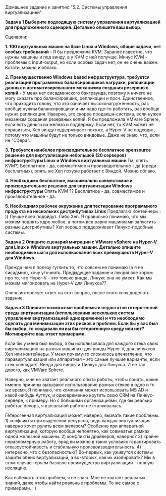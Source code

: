 Домашнее задание к занятию "5.2. Системы управления виртуализацией"

**Задача 1
Выберите подходящую систему управления виртуализацией для предложенного сценария. Детально опишите ваш выбор.**

Сценарии:


**1. 100 виртуальных машин на базе Linux и Windows, общие задачи, нет особых требований** - Я бы предложила KVM. Заранее известно, что нужны машины и под винду, а у KVM с ней получше. Минус KVM - проблемы с input-output, но если особых задач нет, он не очень важен. Кстати, можно и облако.

**2. Преимущественно Windows based инфраструктура, требуется реализация программных балансировщиков нагрузки, репликации данных и автоматизированного механизма создания резервных копий** - У меня нет сисадминского бэкграунда, поэтому я ничего не могу сказать про балансировщик, репликации и проч. Единственное, что приходитв голову, что это означает высоконагруженность, раз вообще нужны балансировщики и им надо где-то работать, раз вообще нужна репликация. Наверно, это скорее продакшн-система, если нужен механизм создания резервных копий. Я бы предложила VMVare Sphere, если есть деньги на железо и поддержку. Если нет, то KVM может не справиться, Xen винду поддерживает похуже, а Hyper-V не подходит, потому что машины будут не только виндовые. Даже не знаю, что, если не "Сфера".

**3. Требуется наиболее производительное бесплатное opensource решение для виртуализации небольшой (20 серверов) инфраструктуры Linux и Windows виртуальных машин** Гм, опять KVM?) Бесплатное - да, совместимое и производительное - да (среди бесплатных), опять же Xen похуже работает с Виндой. Можно облако.

**4. Необходимо бесплатное, максимально совместимое и производительное решение для виртуализации Windows инфраструктуры** Опять KVM ?? Бесплатное - да, совместимое и производительное - да.

**5. Необходимо рабочее окружение для тестирование программного продукта на нескольких дистрибутивах Linux** Предлагаю Контейнеры : )) Лучше всео подойдут. Либо Xen. Я правильно понимаю, что мы можем поднять ядро любое, а потом все равно машинками запустить разные дистрибутивы? Xen хорошо поддерживает Линукс-подобные системы.

**Задача 2
Опишите сценарий миграции с VMware vSphere на Hyper-V для Linux и Windows виртуальных машин. Детально опишите необходимые шаги для использования всех преимуществ Hyper-V для Windows.**

Прежде чем я полезу гуглить то, что совсем не понимаю (а я не сисадмин), хочу уточнить. Предыдущее задание и лекция все хором про то, что Hyper-V - это только винда, Линукс она не умеет. Как мы можем мигрировать на Hyper-V для Линукса??

Очень интересует ответ на этот вопрос, после этого хочу доделать задание.

**Задача 3
Опишите возможные проблемы и недостатки гетерогенной среды виртуализации (использования нескольких систем управления виртуализацией одновременно) и что необходимо сделать для минимизации этих рисков и проблем. Если бы у вас был бы выбор, то создавали ли вы бы гетерогенную среду или нет? Мотивируйте ваш ответ примерами.**

Если бы у меня был выбор, я бы использовала для каждого стека свою виртуализацию на разных машинах: для винды Hyper-V, для линуксов Xen или контейнеры. У меня почему-то сложилось впечатление, что паравиртуализация или аппаратная - это самые лучшие варианты, если стек совпадает. Винда для винды и Линкус для Линукса. И не так дорого, как VMVare Sphere.

Наверно, мне не хватает реального опыта работы, чтобы понять, какие именно причины вызывают использование разных стеков в одно и то же время. Я понимаю, что компания может использовать MS AD и какой-нибудь Аутлук, и одновременно крутить свою CRM на Линкус-сервере, к примеру. Но с большими организациями, где бы реально работал devops, я в реальной работе не сталкивалась.

Гетерогенная виртуализация может, наверно, вызвать такие проблемы. 1) конфликты при выделении ресурсов, ведь каждая виртуализация наверно хочет рулить всем железом? Особенно при аппаратной виртуализации, которую вообще непонятно, как совмеатьв рамках одной железной машины. 2) конфликты драйверов, наверно? 3) крайне неравномерную работу, вряд ли можно в таких условиях гарантировать отказоустойчивость и стабильную произвоизводительность. 4) интересно, что с безопасностью? Во-первых, как уживутся системы защиты обеих виртуализаций, а во-вторых, как их изолировать? Мы в этом случае теряем базовое преимущество виртуализации - полную изоляцию.

Как избежать этих проблем, я не знаю. Мне не хватает реальных знаний, даже чтобы найти реальные проблемы. То же самое с примерами. : (